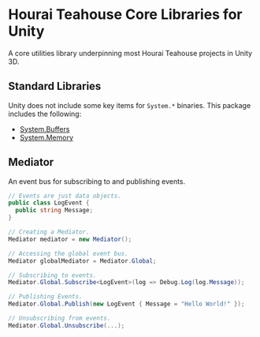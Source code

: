 # Hourai Teahouse Core Libraries for Unity

A core utilities library underpinning most Hourai Teahouse projects in Unity 3D.

## Standard Libraries
Unity does not include some key items for `System.*` binaries. This package includes
the following:

 * [System.Buffers](https://www.nuget.org/packages/System.Buffers/)
 * [System.Memory](https://www.nuget.org/packages/System.Memory/)

## Mediator
An event bus for subscribing to and publishing events.
```csharp
// Events are just data objects.
public class LogEvent {
  public string Message;
}

// Creating a Mediator.
Mediator mediator = new Mediator();

// Accessing the global event bus.
Mediator globalMediator = Mediator.Global;

// Subscribing to events.
Mediator.Global.Subscribe<LogEvent>(log => Debug.Log(log.Message));

// Publishing Events.
Mediator.Global.Publish(new LogEvent { Message = "Hello World!" });

// Unsubscribing from events.
Mediator.Global.Unsubscribe(...);
```
